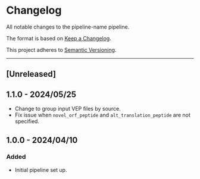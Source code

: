 # Changelog
All notable changes to the pipeline-name pipeline.

The format is based on [Keep a Changelog](https://keepachangelog.com/en/1.0.0/).

This project adheres to [Semantic Versioning](https://semver.org/spec/v2.0.0.html).

---

## [Unreleased]

## 1.1.0 - 2024/05/25

- Change to group input VEP files by source.
- Fix issue when `novel_orf_peptide` and `alt_translation_peptide` are not specified.

## 1.0.0 - 2024/04/10

### Added

- Initial pipeline set up.
